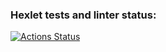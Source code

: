 ### Hexlet tests and linter status:
[![Actions Status](https://github.com/prozet-x/java-project-71/workflows/hexlet-check/badge.svg)](https://github.com/prozet-x/java-project-71/actions)